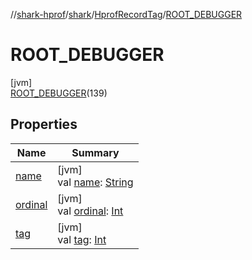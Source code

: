 //[shark-hprof](../../../../index.md)/[shark](../../index.md)/[HprofRecordTag](../index.md)/[ROOT_DEBUGGER](index.md)

# ROOT_DEBUGGER

[jvm]\
[ROOT_DEBUGGER](index.md)(139)

## Properties

| Name | Summary |
|---|---|
| [name](../../-primitive-type/-b-o-o-l-e-a-n/index.md#-372974862%2FProperties%2F219937657) | [jvm]<br>val [name](../../-primitive-type/-b-o-o-l-e-a-n/index.md#-372974862%2FProperties%2F219937657): [String](https://kotlinlang.org/api/latest/jvm/stdlib/kotlin/-string/index.html) |
| [ordinal](../../-primitive-type/-b-o-o-l-e-a-n/index.md#-739389684%2FProperties%2F219937657) | [jvm]<br>val [ordinal](../../-primitive-type/-b-o-o-l-e-a-n/index.md#-739389684%2FProperties%2F219937657): [Int](https://kotlinlang.org/api/latest/jvm/stdlib/kotlin/-int/index.html) |
| [tag](../tag.md) | [jvm]<br>val [tag](../tag.md): [Int](https://kotlinlang.org/api/latest/jvm/stdlib/kotlin/-int/index.html) |
